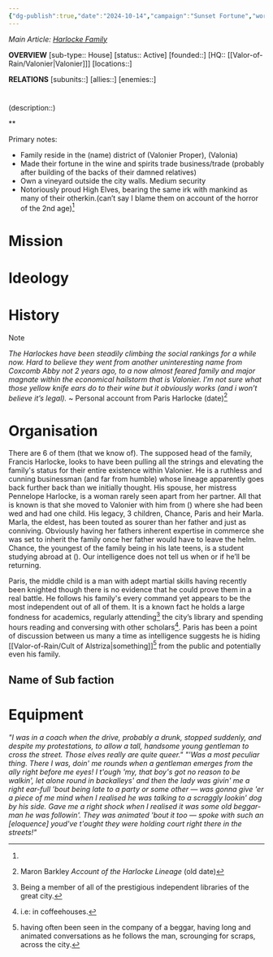 ```yaml
---
{"dg-publish":true,"date":"2024-10-14","campaign":"Sunset Fortune","world":"Tor","game_date":null,"type":"faction","first mentioned":null,"met":null,"rel":null,"tags":["sf","faction"],"icon":"FasUsers","permalink":"/valor-of-rain/harlocke-family/","dgPassFrontmatter":true,"created":"2024-10-14T13:41:29.872+10:30","updated":"2024-10-14T16:35:18.222+10:30"}
---
```


*Main Article: [Harlocke Family](https://docs.google.com/document/d/17jUQunA8RuHEjGni2In7sa49MJ713XFDA6A4ZlBIc_Y/edit?tab=t.0)*

**OVERVIEW**
[sub-type:: House]
[status:: Active]
[founded::]
[HQ:: [[Valor-of-Rain/Valonier\|Valonier]]]
[locations::]

**RELATIONS**
[subunits::]
[allies::]
[enemies::]

# 
(description::)


**

Primary notes:
- Family reside in the (name) district of (Valonier Proper), (Valonia)
- Made their fortune in the wine and spirits trade business/trade (probably after building of the backs of their damned relatives)
- Own a vineyard outside the city walls. Medium security
- Notoriously proud High Elves, bearing the same irk with mankind as many of their otherkin.(can’t say I blame them on account of the horror of the 2nd age)[^2]

# Mission


# Ideology



# History




> [!NOTE]
> *The Harlockes have been steadily climbing the social rankings for a while now. Hard to believe they went from another uninteresting name from Coxcomb Abby not 2 years ago, to a now almost feared family and major magnate within the economical hailstorm that is Valonier. I’m not sure what those yellow knife ears do to their wine but it obviously works (and i won’t believe it’s legal).* ~ Personal account from Paris Harlocke (date)[^1]
# Organisation

There are 6 of them (that we know of). The supposed head of the family, Francis Harlocke, looks to have been pulling all the strings and elevating the family's status for their entire existence within Valonier. He is a ruthless and cunning businessman (and far from humble) whose lineage apparently goes back further back than we initially thought. His spouse, her mistress Pennelope Harlocke, is a woman rarely seen apart from her partner. All that is known is that she moved to Valonier with him from () where she had been wed and had one child. His legacy, 3 children, Chance, Paris and heir Marla. Marla, the eldest, has been touted as sourer than her father and just as conniving. Obviously having her fathers inherent expertise in commerce she was set to inherit the family once her father would have to leave the helm. Chance, the youngest of the family being in his late teens, is a student studying abroad at (). Our intelligence does not tell us when or if he’ll be returning.

Paris, the middle child is a man with adept martial skills having recently been knighted though there is no evidence that he could prove them in a real battle. He follows his family's every command yet appears to be the most independent out of all of them. It is a known fact he holds a large fondness for academics, regularly attending[^3] the city’s library and spending hours reading and conversing with other scholars[^4]. Paris has been a point of discussion between us many a time as intelligence suggests he is hiding [[Valor-of-Rain/Cult of Alstriza\|something]][^5] from the public and potentially even his family.



## Name of Sub faction 



# Equipment



[^1]: Maron Barkley *Account of the Harlocke Lineage* (old date)
[^2]: 
[^3]: Being a member of all of the prestigious independent libraries of the great city.
[^4]: i.e: in coffeehouses.
[^5]: having often been seen in the company of a beggar, having long and animated conversations as he follows the man, scrounging for scraps, across the city.  

*"I was in a coach when the drive, probably a drunk, stopped suddenly, and despite my protestations, to allow a tall, handsome young gentleman to cross the street.  Those elves really are quite queer."*
*"'Was a most peculiar thing.  There I was, doin' me rounds when a gentleman emerges from the ally right before me eyes!  I t'ough 'my, that boy's got no reason to be walkin', let alone round in backalleys' and then the lady was givin' me a right ear-full 'bout being late to a party or some other — was gonna give 'er a piece of me mind when I realised he was talking to a scraggly lookin' dog by his side.  Gave me a right shock when I realised it was some old beggar-man he was followin'.  They was animated 'bout it too — spoke with such an \[eloquence] youd've t'ought they were holding court right there in the streets!"*
